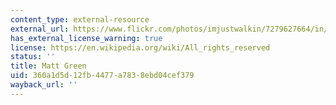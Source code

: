 ```yaml
---
content_type: external-resource
external_url: https://www.flickr.com/photos/imjustwalkin/7279627664/in/photolist-phFWAc-pUYsFJ-pEDoS6-pEFGoU-pEJGrL-p1kyq2-pUYs8Q-pWUgVr-pz9oQo-phFWi8-phFcX9-px8NQL-px8PfU-phFWEv-c6gZFN-phFWre-phFd2C-o3iVP4-nYu2ZC-o1pBFQ-nJ3a2w-nYu3mu
has_external_license_warning: true
license: https://en.wikipedia.org/wiki/All_rights_reserved
status: ''
title: Matt Green
uid: 360a1d5d-12fb-4477-a783-8ebd04cef379
wayback_url: ''
---
```

